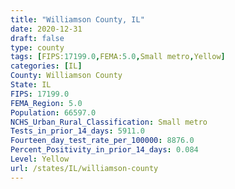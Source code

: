 ```yaml
---
title: "Williamson County, IL"
date: 2020-12-31
draft: false
type: county
tags: [FIPS:17199.0,FEMA:5.0,Small metro,Yellow]
categories: [IL]
County: Williamson County
State: IL
FIPS: 17199.0
FEMA_Region: 5.0
Population: 66597.0
NCHS_Urban_Rural_Classification: Small metro
Tests_in_prior_14_days: 5911.0
Fourteen_day_test_rate_per_100000: 8876.0
Percent_Positivity_in_prior_14_days: 0.084
Level: Yellow
url: /states/IL/williamson-county
---
```



